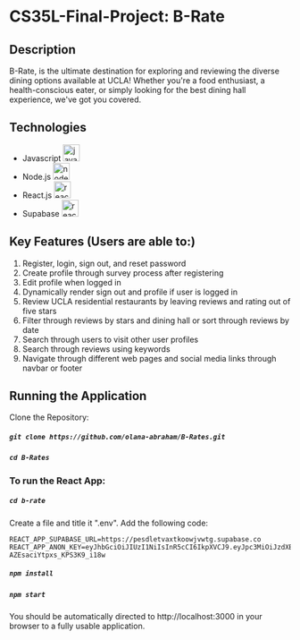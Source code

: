 # CS35L-Final-Project: B-Rate

## Description
B-Rate, is the ultimate destination for exploring and reviewing the diverse dining options available at UCLA! Whether you're a food enthusiast, a health-conscious eater, or simply looking for the best dining hall experience, we've got you covered.

## Technologies
 - Javascript <img src="https://seeklogo.com/images/J/javascript-logo-8892AEFCAC-seeklogo.com.png" alt="javascript" width="30px">
 - Node.js <img src="https://seeklogo.com/images/N/nodejs-logo-FBE122E377-seeklogo.com.png" alt="node.js" width="30px">
 - React.js <img src="https://cdn4.iconfinder.com/data/icons/logos-3/600/React.js_logo-512.png" alt="react.js" width="30px">
 - Supabase <img src="https://yt3.googleusercontent.com/NuBWxGpdF0YzNSr7x_Tc8EEFXbQoHc0Xf9rU_ehxFPRikw8YPN886HltWeMDihKU8v5SeKFI3B4=s900-c-k-c0x00ffffff-no-rj" alt="react.js" width="30px">

## Key Features (Users are able to:)
1. Register, login, sign out, and reset password
3. Create profile through survey process after registering
4. Edit profile when logged in
5. Dynamically render sign out and profile if user is logged in
6. Review UCLA residential restaurants by leaving reviews and rating out of five stars
7. Filter through reviews by stars and dining hall or sort through reviews by date
8. Search through users to visit other user profiles
9. Search through reviews using keywords 
10. Navigate through different web pages and social media links through navbar or footer

## Running the Application

Clone the Repository:

##### `git clone https://github.com/olana-abraham/B-Rates.git`

##### `cd B-Rates`

### To run the React App:

##### `cd b-rate`

Create a file and title it ".env". Add the following code:

```
REACT_APP_SUPABASE_URL=https://pesdletvaxtkoowjvwtg.supabase.co
REACT_APP_ANON_KEY=eyJhbGciOiJIUzI1NiIsInR5cCI6IkpXVCJ9.eyJpc3MiOiJzdXBhYmFzZSIsInJlZiI6InBlc2RsZXR2YXh0a29vd2p2d3RnIiwicm9sZSI6ImFub24iLCJpYXQiOjE3MDc0NTI4NDAsImV4cCI6MjAyMzAyODg0MH0.2GLMCgEQRBJfzBgMKC-AZEsaciYtpxs_KPS3K9_i18w

```

##### `npm install`

##### `npm start`

You should be automatically directed to http://localhost:3000 in your browser to a fully usable application.
